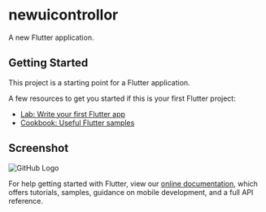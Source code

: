 # newuicontrollor

A new Flutter application.

## Getting Started

This project is a starting point for a Flutter application.

A few resources to get you started if this is your first Flutter project:

- [Lab: Write your first Flutter app](https://flutter.dev/docs/get-started/codelab)
- [Cookbook: Useful Flutter samples](https://flutter.dev/docs/cookbook)

## Screenshot
![GitHub Logo](/Screen/Screenshot_20190517_135414_com.iot.newuicontrollor.jpg)



For help getting started with Flutter, view our 
[online documentation](https://flutter.dev/docs), which offers tutorials, 
samples, guidance on mobile development, and a full API reference.
